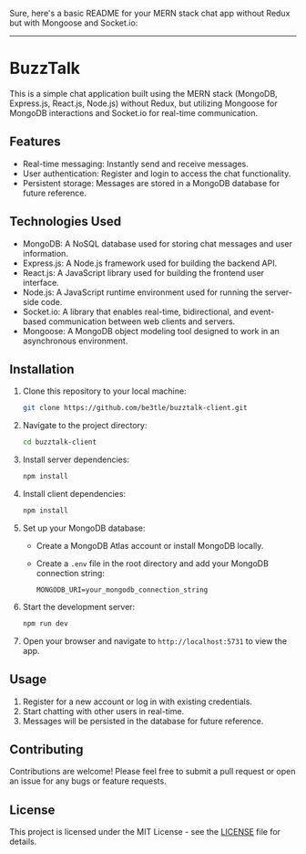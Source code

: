 Sure, here's a basic README for your MERN stack chat app without Redux but with Mongoose and Socket.io:

---

# BuzzTalk

This is a simple chat application built using the MERN stack (MongoDB, Express.js, React.js, Node.js) without Redux, but utilizing Mongoose for MongoDB interactions and Socket.io for real-time communication.

## Features

- Real-time messaging: Instantly send and receive messages.
- User authentication: Register and login to access the chat functionality.
- Persistent storage: Messages are stored in a MongoDB database for future reference.

## Technologies Used

- MongoDB: A NoSQL database used for storing chat messages and user information.
- Express.js: A Node.js framework used for building the backend API.
- React.js: A JavaScript library used for building the frontend user interface.
- Node.js: A JavaScript runtime environment used for running the server-side code.
- Socket.io: A library that enables real-time, bidirectional, and event-based communication between web clients and servers.
- Mongoose: A MongoDB object modeling tool designed to work in an asynchronous environment.

## Installation

1. Clone this repository to your local machine:

   ```bash
   git clone https://github.com/be3tle/buzztalk-client.git
   ```

2. Navigate to the project directory:

   ```bash
   cd buzztalk-client
   ```

3. Install server dependencies:

   ```bash
   npm install
   ```

4. Install client dependencies:

   ```bash
   npm install
   ```

5. Set up your MongoDB database:

   - Create a MongoDB Atlas account or install MongoDB locally.
   - Create a `.env` file in the root directory and add your MongoDB connection string:

     ```
     MONGODB_URI=your_mongodb_connection_string
     ```

6. Start the development server:

   ```bash
   npm run dev
   ```

7. Open your browser and navigate to `http://localhost:5731` to view the app.

## Usage

1. Register for a new account or log in with existing credentials.
2. Start chatting with other users in real-time.
3. Messages will be persisted in the database for future reference.

## Contributing

Contributions are welcome! Please feel free to submit a pull request or open an issue for any bugs or feature requests.

## License

This project is licensed under the MIT License - see the [LICENSE](LICENSE) file for details.
